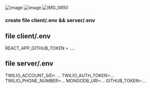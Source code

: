 ![image](https://github.com/user-attachments/assets/c83e7b17-a7e4-4ae2-a833-e6627115bee1)
![image](https://github.com/user-attachments/assets/cd4fc442-0ce1-4fa9-8094-e20089a93b11)
![IMG_0850](https://github.com/user-attachments/assets/2fc3e973-43b3-4883-a87a-1d05ea2b2daf)

### create file client/.env && server/.env

## file client/.env
REACT_APP_GITHUB_TOKEN = ....

## file server/.env
TWILIO_ACCOUNT_SID= ...
TWILIO_AUTH_TOKEN=...
TWILIO_PHONE_NUMBER=...
MONGODB_URI=...
GITHUB_TOKEN=... 
